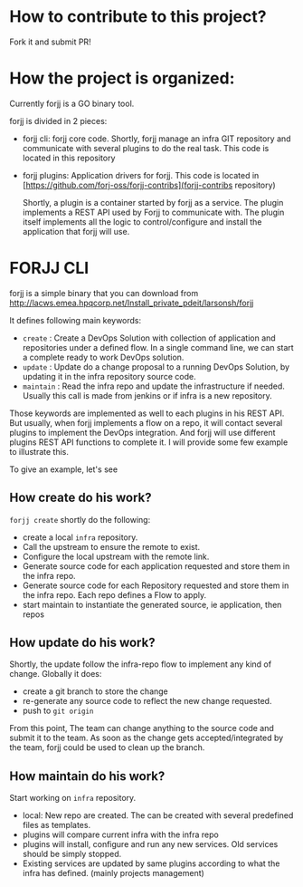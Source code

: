 # How to contribute to this project?

Fork it and submit PR!

# How the project is organized:

Currently forjj is a GO binary tool.

forjj is divided in 2 pieces:

- forjj cli: forjj core code.
  Shortly, forjj manage an infra GIT repository and communicate with several plugins to do the real task.
  This code is located in this repository
- forjj plugins: Application drivers for forjj.
  This code is located in [https://github.com/forj-oss/forjj-contribs](forjj-contribs repository)

  Shortly, a plugin is a container started by forjj as a service. The plugin implements a REST API used by Forjj to communicate with.
  The plugin itself implements all the logic to control/configure and install the application that forjj will use.

# FORJJ CLI

forjj is a simple binary that you can download from http://lacws.emea.hpqcorp.net/Install_private_pdeit/larsonsh/forjj

It defines following main keywords:

- `create`   : Create a DevOps Solution with collection of application and repositories under a defined flow. In a single command line, we can start a complete ready to work DevOps solution.
- `update`   : Update do a change proposal to a running DevOps Solution, by updating it in the infra repository source code.
- `maintain` : Read the infra repo and update the infrastructure if needed. Usually this call is made from jenkins or if infra is a new repository.

Those keywords are implemented as well to each plugins in his REST API.
But usually, when forjj implements a flow on a repo, it will contact several plugins to implement the DevOps integration. And forjj will use different plugins REST API functions to complete it. I will provide some few example to illustrate this.


To give an example, let's see
## How create do his work?

`forjj create` shortly do the following:
* create a local `infra` repository.
* Call the upstream to ensure the remote to exist.
* Configure the local upstream with the remote link.
* Generate source code for each application requested and store them in the infra repo.
* Generate source code for each Repository requested and store them in the infra repo. Each repo defines a Flow to apply.
* start maintain to instantiate the generated source, ie application, then repos


## How update do his work?

Shortly, the update follow the infra-repo flow to implement any kind of change. Globally it does:
* create a git branch to store the change
* re-generate any source code to reflect the new change requested.
* push to `git origin`

From this point, The team can change anything to the source code and submit it to the team.
As soon as the change gets accepted/integrated by the team, forjj could be used to clean up the branch.

## How maintain do his work?
Start working on `infra` repository.
* local: New repo are created. The can be created with several predefined files as templates.
* plugins will compare current infra with the infra repo
* plugins will install, configure and run any new services. Old services should be simply stopped.
* Existing services are updated by same plugins according to what the infra has defined. (mainly projects management)

